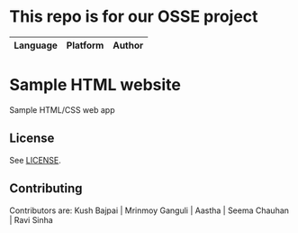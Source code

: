 # This repo is for our OSSE project

| Language | Platform | Author |
| -------- | --------|--------|


# Sample HTML website 

Sample HTML/CSS web app 

## License

See [LICENSE](LICENSE).


## Contributing
Contributors are:
Kush Bajpai | 
Mrinmoy Ganguli | 
Aastha | 
Seema Chauhan | 
Ravi Sinha
